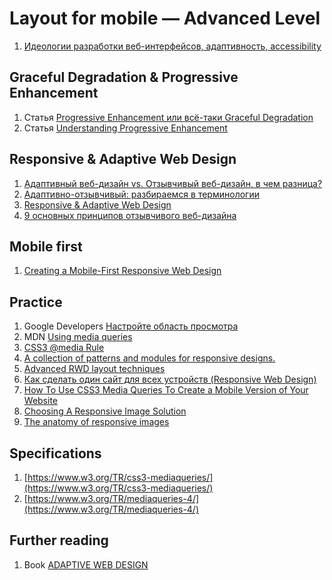 # Layout for mobile — Advanced Level

1. [Идеологии разработки веб-интерфейсов, адаптивность, accessibility](https://events.yandex.ru/lib/talks/1500/)

## Graceful Degradation & Progressive Enhancement

1. Статья [Progressive Enhancement или всё-таки Graceful Degradation](http://habrahabr.ru/post/157115/)
2. Статья [Understanding Progressive Enhancement](http://alistapart.com/article/understandingprogressiveenhancement)

## Responsive & Adaptive Web Design

1. [Адаптивный веб-дизайн vs. Отзывчивый веб-дизайн, в чем разница?](http://habrahabr.ru/post/148224/)
2. [Адаптивно-отзывчивый: разбираемся в терминологии](http://frontender.info/adaptive-vs-responsive-terminology/)
3. [Responsive & Adaptive Web Design](https://www.lullabot.com/blog/article/responsive-adaptive-web-design)
4. [9 основных принципов отзывчивого веб-дизайна](http://habrahabr.ru/post/243247/)

## Mobile first

1. [Creating a Mobile-First Responsive Web Design](http://www.html5rocks.com/en/mobile/responsivedesign/)

## Practice

1. Google Developers [Настройте область просмотра](https://developers.google.com/speed/docs/insights/ConfigureViewport)
2. MDN [Using media queries](https://developer.mozilla.org/en-US/docs/Web/Guide/CSS/Media_queries)
2. [CSS3 @media Rule](http://www.w3schools.com/cssref/css3_pr_mediaquery.asp)
1. [A collection of patterns and modules for responsive designs.](http://bradfrost.github.io/this-is-responsive/patterns.html)
2. [Advanced RWD layout techniques](http://www.creativebloq.com/css3/advanced-rwd-layout-techniques-71412175?utm_source=CSS-Weekly&utm_campaign=Issue-118&utm_medium=email)
4. [Как сделать один сайт для всех устройств (Responsive Web Design)](http://habrahabr.ru/post/125247/)
5. [How To Use CSS3 Media Queries To Create a Mobile Version of Your Website](http://www.smashingmagazine.com/2010/07/19/how-to-use-css3-media-queries-to-create-a-mobile-version-of-your-website/)
6. [Choosing A Responsive Image Solution](https://www.smashingmagazine.com/2013/07/choosing-a-responsive-image-solution/)
6. [The anatomy of responsive images](https://jakearchibald.com/2015/anatomy-of-responsive-images/)

## Specifications
1. [https://www.w3.org/TR/css3-mediaqueries/](https://www.w3.org/TR/css3-mediaqueries/)
2. [https://www.w3.org/TR/mediaqueries-4/](https://www.w3.org/TR/mediaqueries-4/)

## Further reading

1. Book [ADAPTIVE WEB DESIGN](http://adaptivewebdesign.info/1st-edition/)